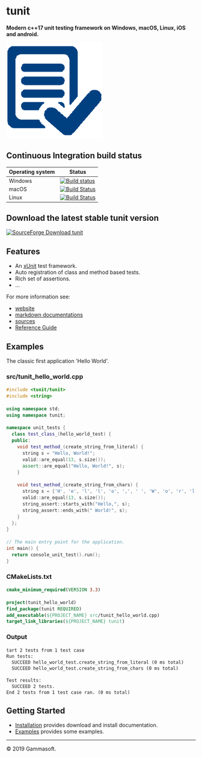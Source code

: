 # tunit

**Modern c++17 unit testing framework on Windows, macOS, Linux, iOS and android.**

[![tunit](docs/pictures/tunit_header.png)](https://gammasoft71.wixsite.com/tunit)

## Continuous Integration build status

| Operating system | Status                                                                                                                                      |
|------------------|---------------------------------------------------------------------------------------------------------------------------------------------|
| Windows          | [![Build status](https://ci.appveyor.com/api/projects/status/1h8y1d4lodnk1wbb?svg=true)](https://ci.appveyor.com/project/gammasoft71/tunit) |
| macOS            | [![Build Status](https://travis-ci.org/gammasoft71/tunit.svg?branch=master)](https://travis-ci.org/gammasoft71/tunit)                       |
| Linux            | [![Build Status](https://travis-ci.org/gammasoft71/tunit.svg?branch=master)](https://travis-ci.org/gammasoft71/tunit)                       |


## Download the latest stable tunit version

[![SourceForge Download tunit](https://img.shields.io/sourceforge/dt/tunitpro.svg)](https://sourceforge.net/projects/tunitpro/files/latest/download)

## Features

* An [xUnit](https://en.wikipedia.org/wiki/XUnit) test framework.
* Auto registration of class and method based tests.
* Rich set of assertions.
* ...

For more information see:
* [website](https://gammasoft71.wixsite.com/tunit) 
* [markdown documentations](docs/home.md)
* [sources](https://github.com/gammasoft71/tunit)
* [Reference Guide](https://codedocs.xyz/gammasoft71/tunit/)

## Examples

The classic first application 'Hello World'.

### src/tunit_hello_world.cpp

```c++
#include <tunit/tunit>
#include <string>

using namespace std;
using namespace tunit;

namespace unit_tests {
  class test_class_(hello_world_test) {
  public:
    void test_method_(create_string_from_literal) {
      string s = "Hello, World!";
      valid::are_equal(13, s.size());
      assert::are_equal("Hello, World!", s);
    }
    
    void test_method_(create_string_from_chars) {
      string s = {'H', 'e', 'l', 'l', 'o', ',', ' ', 'W', 'o', 'r', 'l', 'd', '!'};
      valid::are_equal(13, s.size());
      string_assert::starts_with("Hello,", s);
      string_assert::ends_with(" World!", s);
    }
  };
}

// The main entry point for the application.
int main() {
  return console_unit_test().run();
}
```

### CMakeLists.txt

```cmake
cmake_minimum_required(VERSION 3.3)

project(tunit_hello_world)
find_package(tunit REQUIRED)
add_executable(${PROJECT_NAME} src/tunit_hello_world.cpp)
target_link_libraries(${PROJECT_NAME} tunit)
```

### Output
```
tart 2 tests from 1 test case
Run tests:
  SUCCEED hello_world_test.create_string_from_literal (0 ms total)
  SUCCEED hello_world_test.create_string_from_chars (0 ms total)

Test results:
  SUCCEED 2 tests.
End 2 tests from 1 test case ran. (0 ms total)
```

## Getting Started

* [Installation](docs/downloads.md) provides download and install documentation.
* [Examples](examples) provides some examples.

______________________________________________________________________________________________

© 2019 Gammasoft.
